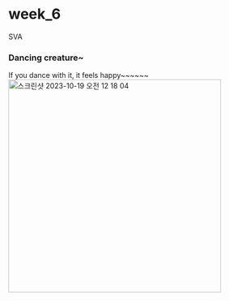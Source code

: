 # week_6
SVA

### Dancing creature~
If you dance with it, it feels happy~~~~~~
<img width="420" alt="스크린샷 2023-10-19 오전 12 18 04" src="https://github.com/hellosoohello/week_6/assets/145718317/4e32a847-35c6-468b-9385-ed9e2dd9c1b6">

